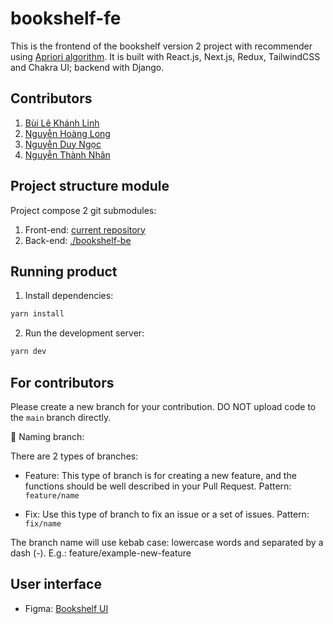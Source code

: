 # bookshelf-fe

This is the frontend of the bookshelf version 2 project with recommender using [Apriori algorithm](https://www.geeksforgeeks.org/apriori-algorithm/). It is built with React.js, Next.js, Redux, TailwindCSS and Chakra UI; backend with Django.

## Contributors

1. [Bùi Lê Khánh Linh](https://github.com/blkhanhlinh)
2. [Nguyễn Hoàng Long](https://github.com/LongNguyen1101)
3. [Nguyễn Duy Ngọc](https://github.com/ngocnd2402)
4. [Nguyễn Thành Nhân](https://github.com/ThanhNhan411)

## Project structure module

Project compose 2 git submodules:
1. Front-end: [current repository](./)
2. Back-end: [./bookshelf-be](https://github.com/LongNguyen1101/back_end_bookshelf_CS313)

## Running product

1. Install dependencies:

```bash
yarn install
```

2. Run the development server:

```bash
yarn dev
```

## For contributors

Please create a new branch for your contribution. DO NOT upload code to the `main` branch directly.

📌 Naming branch:

There are 2 types of branches:

-   Feature: This type of branch is for creating a new feature, and the functions should be well described in your Pull Request. Pattern: `feature/name`

-   Fix: Use this type of branch to fix an issue or a set of issues. Pattern: `fix/name`

The branch name will use kebab case: lowercase words and separated by a dash (-). E.g.: feature/example-new-feature

## User interface
- Figma: [Bookshelf UI](https://www.figma.com/file/gNc8HHa4zQJ9MGlXcrPbbY/Bookshelf-%7C-UI%2FUX?type=design&node-id=0%3A1&t=7G7Q4U0cP7a5YQ04-1)
